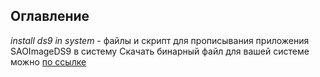 ## Оглавление
_install ds9 in system_ - файлы и скрипт для прописывания приложения SAOImageDS9 в систему
Скачать бинарный файл для вашей системе можно [по ссылке](https://www.sites.google.com/cfa.harvard.edu/saoimageds9/download)